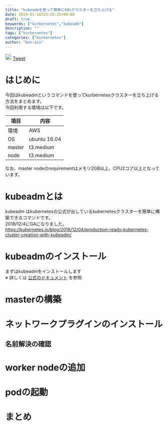 ```yaml
---
title: "kubeadmを使って簡単にk8sクラスターを立ち上げる"
date: 2019-01-16T23:35:25+09:00
draft: true
keywords: ["kurbernetes","kubeadm"]
description: ""
tags: ["kurbernetes"]
categories: ["kurbernetes"]
author: "ken-aio"
---
```


<a href="http://b.hatena.ne.jp/entry/" class="hatena-bookmark-button" data-hatena-bookmark-layout="vertical-normal" data-hatena-bookmark-lang="ja" title="このエントリーをはてなブックマークに追加"><img src="https://b.st-hatena.com/images/entry-button/button-only@2x.png" alt="このエントリーをはてなブックマークに追加" width="20" height="20" style="border: none;" /></a><script type="text/javascript" src="https://b.st-hatena.com/js/bookmark_button.js" charset="utf-8" async="async"></script>
<a href="https://twitter.com/share?ref_src=twsrc%5Etfw" class="twitter-share-button" data-show-count="false">Tweet</a><script async src="https://platform.twitter.com/widgets.js" charset="utf-8"></script>

# はじめに
今回はkubeadmというコマンドを使ってkurbernetesクラスターを立ち上げる方法をまとめます。  
今回利用する環境は以下です。  

| 項目   | 内容         |
|--------|--------------|
| 環境   | AWS          |
| OS     | ubuntu 16.04 |
| master | t3.medium    |
| node   | t3.medium    |

なお、master nodeのrequirementはメモリ2GB以上、CPU2コア以上となっています。  

# kubeadmとは
kubeadm はkubernetesの公式が出しているkubernetesクラスターを簡単に構築できるコマンドです。  
2018/12/4にGAになりました。  
https://kubernetes.io/blog/2018/12/04/production-ready-kubernetes-cluster-creation-with-kubeadm/

# kubeadmのインストール
まずはkubeadmをインストールします  
※ 詳しくは [公式のドキュメント](https://kubernetes.io/docs/setup/independent/install-kubeadm/) を参照  

# masterの構築

# ネットワークプラグインのインストール

## 名前解決の確認

# worker nodeの追加

# podの起動

# まとめ
